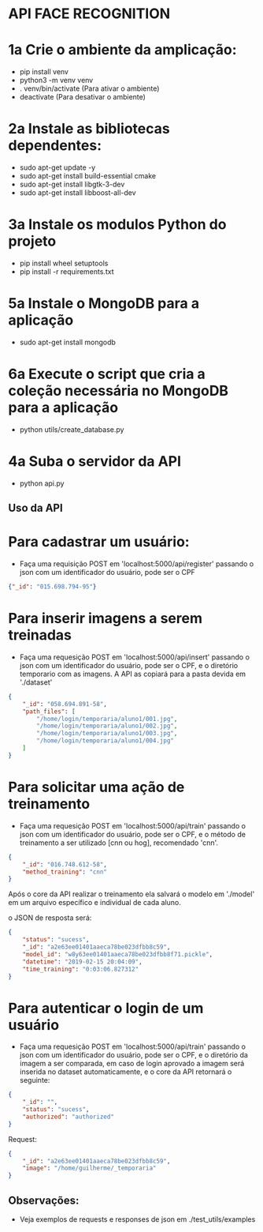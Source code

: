 # API FACE RECOGNITION

# 1a Crie o ambiente da amplicação:

* pip install venv
* python3 -m venv venv
* . venv/bin/activate (Para ativar o ambiente)
* deactivate (Para desativar o ambiente)


# 2a Instale as bibliotecas dependentes:

* sudo apt-get update -y
* sudo apt-get install build-essential cmake
* sudo apt-get install libgtk-3-dev
* sudo apt-get install libboost-all-dev


# 3a Instale os modulos Python do projeto

* pip install wheel setuptools
* pip install -r requirements.txt


# 5a Instale o MongoDB para a aplicação

* sudo apt-get install mongodb


# 6a Execute o script que cria a coleção necessária no MongoDB para a aplicação

* python utils/create_database.py


# 4a Suba o servidor da API

* python api.py


## Uso da API

# Para cadastrar um usuário:

* Faça uma requisição POST em 'localhost:5000/api/register' passando o json com um identificador do usuário, pode ser o CPF

```json
{"_id": "015.698.794-95"}
```

# Para inserir imagens a serem treinadas 

* Faça uma requesição POST em 'localhost:5000/api/insert' passando o json com um identificador do usuário, pode ser o CPF, e o diretório temporario com as imagens. A API as copiará para a pasta devida em './dataset'

```json
{
    "_id": "058.694.891-58",
    "path_files": [
        "/home/login/temporaria/aluno1/001.jpg",
        "/home/login/temporaria/aluno1/002.jpg",
        "/home/login/temporaria/aluno1/003.jpg",
        "/home/login/temporaria/aluno1/004.jpg"
    ]
}
```

# Para solicitar uma ação de treinamento

* Faça uma requesição POST em 'localhost:5000/api/train' passando o json com um identificador do usuário, pode ser o CPF, e o método de treinamento a ser utilizado [cnn ou hog], recomendado 'cnn'.

```json
{
    "_id": "016.748.612-58",
    "method_training": "cnn"
}
```

Após o core da API realizar o treinamento ela salvará o modelo em './model' em um arquivo específico e individual de cada aluno.

o JSON  de resposta será:
```json
{
    "status": "sucess",
    "_id": "a2e63ee01401aaeca78be023dfbb8c59",
    "model_id": "w8y63ee01401aaeca78be023dfbb8f71.pickle",
    "datetime": "2019-02-15 20:04:09",
    "time_training": "0:03:06.827312"
}
```

# Para autenticar o login de um usuário

* Faça uma requesição POST em 'localhost:5000/api/train' passando o json com um identificador do usuário, pode ser o CPF, e o diretório da imagem a ser comparada, em caso de login aprovado a imagem será inserida no dataset automaticamente, e o core da API retornará o seguinte:

```json
{
    "_id": "",
    "status": "sucess",
    "authorized": "authorized"
}
```

Request:
```json
{
    "_id": "a2e63ee01401aaeca78be023dfbb8c59",
    "image": "/home/guilherme/_temporaria"
}
```

## Observações:

* Veja exemplos de requests e responses de json em ./test_utils/examples
